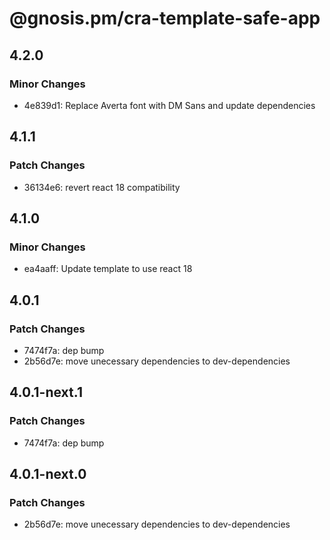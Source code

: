 # @gnosis.pm/cra-template-safe-app

## 4.2.0

### Minor Changes

- 4e839d1: Replace Averta font with DM Sans and update dependencies

## 4.1.1

### Patch Changes

- 36134e6: revert react 18 compatibility

## 4.1.0

### Minor Changes

- ea4aaff: Update template to use react 18

## 4.0.1

### Patch Changes

- 7474f7a: dep bump
- 2b56d7e: move unecessary dependencies to dev-dependencies

## 4.0.1-next.1

### Patch Changes

- 7474f7a: dep bump

## 4.0.1-next.0

### Patch Changes

- 2b56d7e: move unecessary dependencies to dev-dependencies
